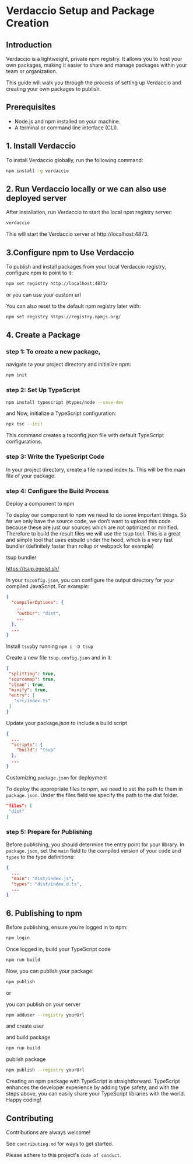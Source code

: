 # Verdaccio Setup and Package Creation

## Introduction

Verdaccio is a lightweight, private npm registry. It allows you to host your own packages, making it easier to share and manage packages within your team or organization.

This guide will walk you through the process of setting up Verdaccio and creating your own packages to publish.

## Prerequisites

- Node.js and npm installed on your machine.
- A terminal or command line interface (CLI).

## 1. Install Verdaccio

To install Verdaccio globally, run the following command:

```bash
npm install -g verdaccio
```

## 2. Run Verdaccio locally  or we can also use deployed server

After installation, run Verdaccio to start the local npm registry server:

```bash
verdaccio
```

This will start the Verdaccio server at http://localhost:4873.

## 3.Configure npm to Use Verdaccio
To publish and install packages from your local Verdaccio registry, configure npm to point to it:

```bash
npm set registry http://localhost:4873/ 
```
or you can use your custom url

You can also reset to the default npm registry later with:

```bash
npm set registry https://registry.npmjs.org/
```

## 4. Create a Package

### step 1: To create a new package, 

navigate to your project directory and initialize npm:

```bash
npm init
```

### step 2: Set Up TypeScript

```bash
npm install typescript @types/node --save-dev
```

and Now, initialize a TypeScript configuration:

```bash
npx tsc --init
```

This command creates a tsconfig.json file with default TypeScript configurations.

### step 3: Write the TypeScript Code

In your project directory, create a file named index.ts. This will be the main file of your package.

### step 4: Configure the Build Process
Deploy a component to npm

To deploy our component to npm we need to do some important things. So far we only have the source code, we don’t want to upload this code because these are just our sources which are not optimized or minified. Therefore to build the result files we will use the tsup tool. This is a great and simple tool that uses esbuild under the hood, which is a very fast bundler (definitely faster than rollup or webpack for example)

tsup bundler

https://tsup.egoist.sh/

In your `tsconfig.json`, you can configure the output directory for your compiled JavaScript. For example:


```json
{
  "compilerOptions": {
    ...
    "outDir": "dist",
    ...
  },
  ...
}
```

Install `tsup`by running `npm i -D tsup`

Create a new file `tsup.config.json` and in it:

```json
{
 "splitting": true,
 "sourcemap": true,
 "clean": true,
 "minify": true,
 "entry": [
   "src/index.ts"
 ]
} 
```

Update your package.json to include a build script

```json
{
  ...
  "scripts": {
    "build": "tsup"
  },
  ...
}
```

Customizing `package.json` for deployment

To deploy the appropriate files to npm, we need to set the path to them in `package.json`. Under the files field we specify the path to the dist folder.

```json
"files": [
 "dist"
]
```

### step 5: Prepare for Publishing
Before publishing, you should determine the entry point for your library. In `package.json`, set the `main` field to the compiled version of your code and `types` to the type definitions:

```json
{
  ...
  "main": "dist/index.js",
  "types": "dist/index.d.ts",
  ...
}
```


## 6. Publishing to npm

Before publishing, ensure you’re logged in to npm:

```bash
npm login
```
Once logged in, build your TypeScript code

```bash
npm run build
```
Now, you can publish your package:

```bash
npm publish
```

or

you can publish on your server

```bash
npm adduser --registry yourUrl
```

and create user

and build package
```bash
npm run build
```

publish package

```bash
npm publish --registry yourUrl
```

Creating an npm package with TypeScript is straightforward. TypeScript enhances the developer experience by adding type safety, and with the steps above, you can easily share your TypeScript libraries with the world. Happy coding!

## Contributing

Contributions are always welcome!

See `contributing.md` for ways to get started.

Please adhere to this project's `code of conduct`.